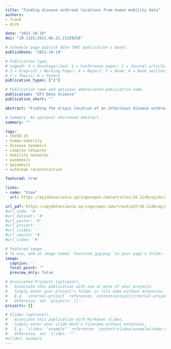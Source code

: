 ```yaml
---
title: "Finding disease outbreak locations from human mobility data"
authors:
- frank
- dirk

date: "2021-10-19"
doi: "10.1101/2021.06.21.21259258"

# Schedule page publish date (NOT publication's date).
publishDate: "2021-10-19"

# Publication type.
# Legend: 0 = Uncategorized; 1 = Conference paper; 2 = Journal article;
# 3 = Preprint / Working Paper; 4 = Report; 5 = Book; 6 = Book section;
# 7 = Thesis; 8 = Patent
publication_types: ["2"]

# Publication name and optional abbreviated publication name.
publication: "EPJ Data Science"
publication_short: ""

abstract: "Finding the origin location of an infectious disease outbreak quickly is crucial in mitigating its further dissemination. Current methods to identify outbreak locations early on rely on interviewing affected individuals and correlating their movements, which is a manual, time-consuming, and error-prone process. Other methods such as contact tracing, genomic sequencing or theoretical models of epidemic spread offer help, but they are not applicable at the onset of an outbreak as they require highly processed information or established transmission chains. Digital data sources such as mobile phones offer new ways to find outbreak sources in an automated way. Here, we propose a novel method to determine outbreak origins from geolocated movement data of individuals affected by the outbreak. Our algorithm scans movement trajectories for shared locations and identifies the outbreak origin as the most dominant among them. We test the method using various empirical and synthetic datasets, and demonstrate that it is able to single out the true outbreak location with high accuracy, requiring only data of N=4 individuals. The method can be applied to scenarios with multiple outbreak locations, and is even able to estimate the number of outbreak sources if unknown, while being robust to noise. Our method is the first to offer a reliable, accurate out-of-the-box approach to identify outbreak locations in the initial phase of an outbreak. It can be easily and quickly applied in a crisis situation, improving on previous manual approaches. The method is not only applicable in the context of disease outbreaks, but can be used to find shared locations in movement data in other contexts as well."

# Summary. An optional shortened abstract.
summary: ""

tags:
- COVID-19
- human mobility
- disease dynamics
- complex networks
- mobility networks
- pandemics
- epidemics
- outbreak reconstruction

featured: true

links:
- name: "View"
  url: https://epjdatascience.springeropen.com/articles/10.1140/epjds/s13688-021-00306-6#citeas

url_pdf: https://epjdatascience.springeropen.com/track/pdf/10.1140/epjds/s13688-021-00306-6.pdf
#url_code: '#'
#url_dataset: '#'
#url_poster: '#'
#url_project: ''
#url_slides: ''
#url_source: '#'
#url_video: '#'

# Featured image
# To use, add an image named `featured.jpg/png` to your page's folder. 
image:
  caption: ''
  focal_point: ""
  preview_only: false

# Associated Projects (optional).
#   Associate this publication with one or more of your projects.
#   Simply enter your project's folder or file name without extension.
#   E.g. `internal-project` references `content/project/internal-project/index.md`.
#   Otherwise, set `projects: []`.
projects: []

# Slides (optional).
#   Associate this publication with Markdown slides.
#   Simply enter your slide deck's filename without extension.
#   E.g. `slides: "example"` references `content/slides/example/index.md`.
#   Otherwise, set `slides: ""`.
#slides: example
---
```

